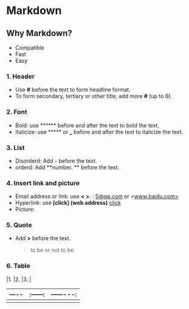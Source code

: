 # Markdown

## Why Markdown?

- Compatible
- Fast
- Easy



### 1. Header

- Use **#** before the text to form headline format. 
- To form secondary, tertiary or other title, add more **#** (up to 6).



### 2. Font

- Bold: use ****** before and after the text to bold the text.
- Italicize: use ***** or **_** before and after the text to italicize the text. 



### 3. List

- Disorderd: Add **-** before the text.
- orderd: Add **number. ** before the text.



### 4. Insert link and picture

- Email address or link: use **< >**.  <link>: <5@qq.com> or <www.baidu.com>
- Hyperlink: use **[click] (web address)** [click](www.baidu.com)
- Picture:  **![]()**



### 5. Quote

- Add **>** before the text. 

  > to be or not to be 



### 6. Table

|1.       |2.       |3.         |

| —--  | :——: | ——---: |
| ---- | ---- | ------ |
|      |      |        |



